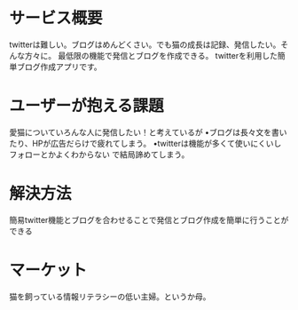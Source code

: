 # サービス概要
twitterは難しい。ブログはめんどくさい。でも猫の成長は記録、発信したい。そんな方々に。
最低限の機能で発信とブログを作成できる。
twitterを利用した簡単ブログ作成アプリです。

# ユーザーが抱える課題
愛猫についていろんな人に発信したい！と考えているが
•ブログは長々文を書いたり、HPが広告だらけで疲れてしまう。
•twitterは機能が多くて使いにくいしフォローとかよくわからない
で結局諦めてしまう。

# 解決方法
簡易twitter機能とブログを合わせることで発信とブログ作成を簡単に行うことができる

# マーケット
猫を飼っている情報リテラシーの低い主婦。というか母。
